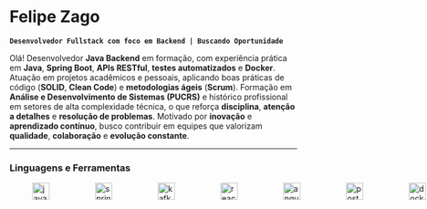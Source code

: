 # Felipe Zago

**`Desenvolvedor Fullstack com foco em Backend | Buscando Oportunidade`**

Olá\! Desenvolvedor **Java Backend** em formação, com experiência prática em **Java**, **Spring Boot**, **APIs RESTful**, **testes automatizados** e **Docker**. Atuação em projetos acadêmicos e pessoais, aplicando boas práticas de código (**SOLID**, **Clean Code**) e **metodologias ágeis** (**Scrum**).
Formação em **Análise e Desenvolvimento de Sistemas (PUCRS)** e histórico profissional em setores de alta complexidade técnica, o que reforça **disciplina**, **atenção a detalhes** e **resolução de problemas**.
Motivado por **inovação** e **aprendizado contínuo**, busco contribuir em equipes que valorizam **qualidade**, **colaboração** e **evolução constante**.

----

### Linguagens e Ferramentas

<div style="display: flex; align-items: center;">
  <img src="https://cdn.jsdelivr.net/gh/devicons/devicon/icons/java/java-original.svg" height="30" alt="java logo" style="margin: 0 40px;" />
  <img src="https://cdn.jsdelivr.net/gh/devicons/devicon/icons/spring/spring-original.svg" height="30" alt="spring logo" style="margin: 0 40px;" />
  <img src="https://cdn.jsdelivr.net/gh/devicons/devicon/icons/apachekafka/apachekafka-original.svg" height="30" alt="kafka logo" style="margin: 0 40px;" />
  <img src="https://cdn.jsdelivr.net/gh/devicons/devicon/icons/react/react-original.svg" height="30" alt="react logo" style="margin: 0 40px;" />
  <img src="https://cdn.jsdelivr.net/gh/devicons/devicon/icons/angularjs/angularjs-original.svg" height="30" alt="angular logo" style="margin: 0 40px;" />
  <img src="https://cdn.jsdelivr.net/gh/devicons/devicon/icons/postgresql/postgresql-original.svg" height="30" alt="postgresql logo" style="margin: 0 40px;" />
  <img src="https://cdn.jsdelivr.net/gh/devicons/devicon/icons/docker/docker-original.svg" height="30" alt="docker logo" style="margin: 0 40px;" />
  <img src="https://cdn.jsdelivr.net/gh/devicons/devicon/icons/mongodb/mongodb-original.svg" height="30" alt="mongodb logo" style="margin: 0 40px;" />
  <img src="https://cdn.jsdelivr.net/gh/devicons/devicon/icons/git/git-original.svg" height="30" alt="git logo" style="margin: 0 40px;" />
  <img src="https://cdn.jsdelivr.net/gh/devicons/devicon/icons/github/github-original.svg" height="30" alt="github logo" style="margin: 0 40px;" />
</div>
